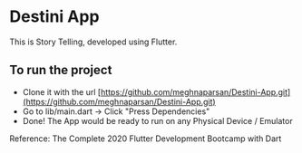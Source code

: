# Destini App

This is Story Telling, developed using Flutter. 

## To run the project
- Clone it with the url [https://github.com/meghnaparsan/Destini-App.git](https://github.com/meghnaparsan/Destini-App.git)
- Go to lib/main.dart -> Click "Press Dependencies"
- Done! The App would be ready to run on any Physical Device / Emulator
 
Reference: The Complete 2020 Flutter Development Bootcamp with Dart
